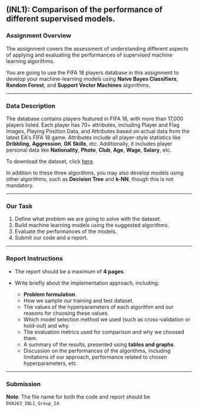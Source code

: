 
## (INL1): Comparison of the performance of different supervised models.

### Assignment Overview

The assignment covers the assessment of understanding different aspects of applying and evaluating the performances of supervised machine learning algorithms.

You are going to use the FIFA 18 players database in this assignment to develop your machine-learning models using **Naive Bayes Classifiers**, **Random Forest**, and **Support Vector Machines** algorithms.

---

### Data Description

The database contains players featured in FIFA 18, with more than 17,000 players listed. Each player has 70+ attributes, including Player and Flag Images, Playing Position Data, and Attributes based on actual data from the latest EA's FIFA 18 game. Attributes include all player-style statistics like **Dribbling**, **Aggression**, **GK Skills**, etc. Additionally, it includes player personal data like **Nationality**, **Photo**, **Club**, **Age**, **Wage**, **Salary**, etc.

To download the dataset, click [here](https://canvas.mdu.se/courses/15513/files/2167729?wrap=1).

In addition to these three algorithms, you may also develop models using other algorithms, such as **Decision Tree** and **k-NN**, though this is not mandatory.

---

### Our Task

1. Define what problem we are going to solve with the dataset.
2. Build machine learning models using the suggested algorithms.
3. Evaluate the performances of the models.
4. Submit our code and a report.

---

### Report Instructions

- The report should be a maximum of **4 pages**.
- Write briefly about the implementation approach, including:

  - **Problem formulation**.
  - How we sample our training and test dataset.
  - The values of the hyperparameters of each algorithm and our reasons for choosing these values.
  - Which model selection method we used (such as cross-validation or hold-out) and why.
  - The evaluation metrics used for comparison and why we choosed them.
  - A summary of the results, presented using **tables and graphs**.
  - Discussion on the performances of the algorithms, including limitations of our approach, performance related to chosen hyperparameters, etc.

---

### Submission

**Note**: The file name for both the code and report should be `DVA263_INL1_Group_Id`.
